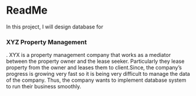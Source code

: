 <h1>ReadMe</h1>

In this project, I will design database for <h3> XYZ Property Management</h3>. XYX is a property management company that works as a mediator between the property owner and the lease seeker. Particularly they lease property from the owner and leases them to client.Since, the company’s progress is growing very fast so it is being very difficult to manage the data of the company. Thus, the company wants to implement database system to run their business smoothly.
